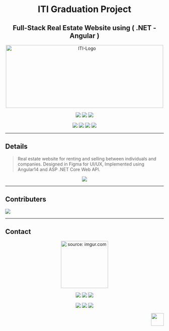 

<div align="center">

# ITI Graduation Project
## Full-Stack Real Estate Website using ( .NET - Angular ) 

  <a href="https://www.iti.gov.eg/">
    <img src="https://uteena.com//static/uteena/images/iti_logo.5b9a0fd125be.png" alt="ITI-Logo" width="500" height="200">
  </a>
 
  ![](https://img.shields.io/badge/Intensive_Code_Camp-b4272d?style=flat&logo=iti&logoColor=)  ![](https://img.shields.io/badge/3_Months_Program-b4272d?style=flat&logo=iti&logoColor=)  ![](https://img.shields.io/badge/Alexandria_Branch-b4272d?style=flat&logo=iti&logoColor=)

</div>

<a name="readme-top"></a>
<div align="center">
  
  ![](https://img.shields.io/badge/Angular-b4272d?style=flat&logo=angular&logoColor=white) ![](https://img.shields.io/badge/SCSS-b4272d?style=flat&logo=css3&logoColor=white) ![](https://img.shields.io/badge/Figma-5333ed?style=flat&logo=figma&logoColor=white) ![](https://img.shields.io/badge/Visual_Studio_Code-5333ed?style=flat&logo=visual%20studio%20code&logoColor=white)

  </div>

---



## Details

> Real estate website for renting and selling between individuals and companies. 
> Designed in Figma for UI/UX, Implemented using Angular14 and ASP .NET Core Web API.


<div align="center">


   [![](https://img.shields.io/badge/Website_Demo-5333ed?style=for-the-badge)]()




</div>


---

## Contributers

<a href="https://github.com/mayaramein/iti-graduation-project/graphs/contributors">
  <img src="https://contrib.rocks/image?repo=mayaramein/iti-graduation-project" />
</a>




---

## Contact

<div align="center">
  <a href="https://imgur.com/6gms29J"><img src="https://i.imgur.com/6gms29J.png" title="source: imgur.com" width=150  /></a>
 
  ![](https://img.shields.io/badge/Software_Engineer-ffc53b?style=flat)  ![](https://img.shields.io/badge/Full_Stack_Web_Developer-ffc53b?style=flat)  ![](https://img.shields.io/badge/Front_End_UI_developer-ffc53b?style=flat)


  [![](https://img.shields.io/badge/Microsoft_Outlook-5333ed?style=for-the-badge&logo=microsoft-outlook&logoColor=white)](mailto:mayaramein@outlook.com) [![](https://img.shields.io/badge/website-5333ed?style=for-the-badge&logo=About.me&logoColor=white)](https://github.com/mayaramein)
[![](https://img.shields.io/badge/LinkedIn-5333ed?style=for-the-badge&logo=linkedin&logoColor=white)](https://linkedin.com/in/mayaramein) 


</div>
<p align="right"><a href="#readme-top"><img src="https://uxwing.com/wp-content/themes/uxwing/download/arrow-direction/angle-circle-arrow-up-icon.svg"  width=40   /></a></p>




